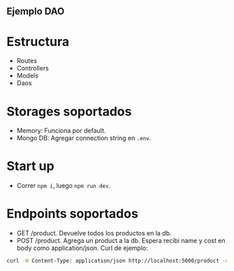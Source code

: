## Ejemplo DAO

# Estructura
- Routes
- Controllers
- Models
- Daos

# Storages soportados
- Memory: Funciona por default.
- Mongo DB: Agregar connection string en `.env`.

# Start up
- Correr `npm i`, luego `npm run dev`.

# Endpoints soportados
* GET /product. Devuelve todos los productos en la db.
* POST /product. Agrega un product a la db. Espera recibi name y cost en body como application/json. Curl de ejemplo:
```bash
curl -H Content-Type: application/json http://localhost:5000/product -d {"name":"Product", "cost":20}
```